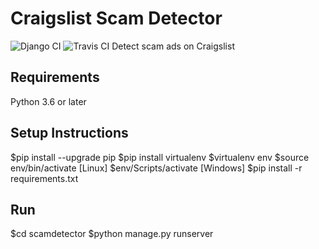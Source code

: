 # Craigslist Scam Detector

![Django CI](https://github.com/sthapa123/CraigslistScamDetector/workflows/Django%20CI/badge.svg?branch=master)
![Travis CI](https://travis-ci.com/sthapa123/CraigslistScamDetector.svg?token=WGkupCQ5PxzesKYyhsNo&branch=master)
Detect scam ads on Craigslist

## Requirements

  Python 3.6 or later

## Setup Instructions
$pip install --upgrade pip
$pip install virtualenv
$virtualenv env
$source env/bin/activate [Linux]
$env/Scripts/activate [Windows]
$pip install -r requirements.txt

## Run
$cd scamdetector
$python manage.py runserver
